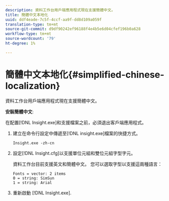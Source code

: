 ```yaml
---
description: 資料工作台用戶端應用程式現在支援簡體中文。
title: 簡體中文本地化
uuid: ddf4eade-7c5f-4ccf-aa9f-dd8d109a059f
translation-type: tm+mt
source-git-commit: d9df90242ef96188f4e4b5e6d04cfef196b0a628
workflow-type: tm+mt
source-wordcount: '79'
ht-degree: 1%

---
```



# 簡體中文本地化{#simplified-chinese-localization}

資料工作台用戶端應用程式現在支援簡體中文。

**安裝簡體中文**:

在配置[!DNL Insight.exe]和支援檔案之前，必須退出客戶端應用程式。

1. 建立在命令行設定中傳遞至[!DNL insight.exe]檔案的快捷方式。

   ```
   Insight.exe -zh-cn
   ```

1. 設定[!DNL Insight.cfg]以支援單位元組和雙位元組字型字元。

   資料工作台目前支援英文和簡體中文。 您可以選取字型以支援這兩種語言：

   ```
   Fonts = vector: 2 items 
   0 = string: SimSun 
   1 = string: Arial 
   ```

1. 重新啟動 [!DNL Insight.exe].

